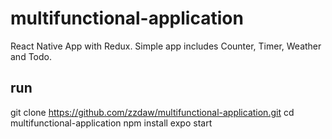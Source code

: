 # multifunctional-application

React Native App with Redux. Simple app includes Counter, Timer, Weather and Todo.

## run
git clone https://github.com/zzdaw/multifunctional-application.git
cd multifunctional-application
npm install
expo start
